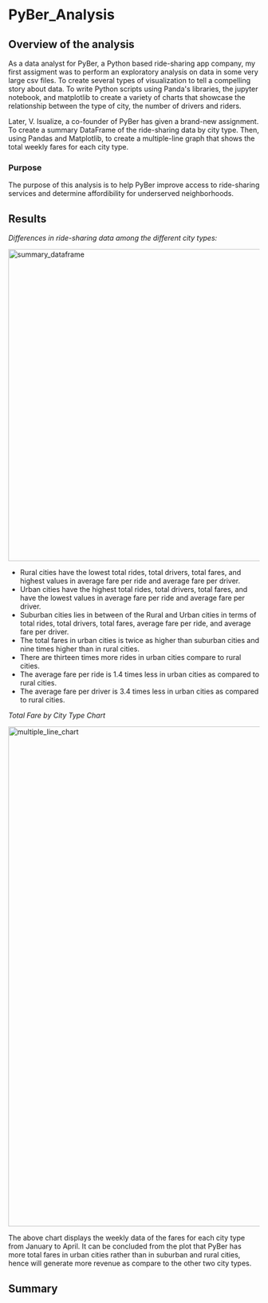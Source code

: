 # PyBer_Analysis

## Overview of the analysis 
As a data analyst for PyBer, a Python based ride-sharing app company, my first assigment was to perform an exploratory analysis on data in some very large csv files. To create several types of visualization to tell a compelling story about data. To write Python scripts using Panda's libraries, the jupyter notebook, and matplotlib to create a variety of charts that showcase the relationship between the type of city, the number of drivers and riders. 

Later, V. Isualize, a co-founder of PyBer has given a brand-new assignment. To create a summary DataFrame of the ride-sharing data by city type. Then, using Pandas and Matplotlib, to create a multiple-line graph that shows the total weekly fares for each city type.

### Purpose
The purpose of this analysis is to help PyBer improve access to ride-sharing services and determine affordibility for underserved neighborhoods. 

## Results

_Differences in ride-sharing data among the different city types:_

<img width="624" alt="summary_dataframe" src="https://user-images.githubusercontent.com/95826875/151647255-5867fe93-9ae8-4b52-8a81-5f680ef39292.png">

- Rural cities have the lowest total rides, total drivers, total fares, and highest values in average fare per ride and average fare per driver.
- Urban cities have the highest total rides, total drivers, total fares, and have the lowest values in average fare per ride and average fare per driver.
- Suburban cities lies in between of the Rural and Urban cities in terms of total rides, total drivers, total fares, average fare per ride, and average fare per driver.
- The total fares in urban cities is twice as higher than suburban cities and nine times higher than in rural cities.
- There are thirteen times more rides in urban cities compare to rural cities.
- The average fare per ride is 1.4 times less in urban cities as compared to rural cities.
- The average fare per driver is 3.4 times less in urban cities as compared to rural cities.

_Total Fare by City Type Chart_

<img width="1000" alt="multiple_line_chart" src="https://user-images.githubusercontent.com/95826875/151647258-0d2bd776-3615-42fc-84b7-319da033217e.png">

The above chart displays the weekly data of the fares for each city type from January to April. It can be concluded from the plot that PyBer has more total fares in urban cities rather than in suburban and rural cities, hence will generate more revenue as compare to the other two city types.


## Summary

